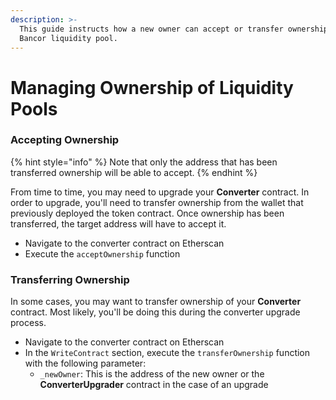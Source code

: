 ```yaml
---
description: >-
  This guide instructs how a new owner can accept or transfer ownership of a
  Bancor liquidity pool.
---
```


# Managing Ownership of Liquidity Pools

### Accepting Ownership

{% hint style="info" %}
Note that only the address that has been transferred ownership will be able to accept.
{% endhint %}

From time to time, you may need to upgrade your **Converter** contract. In order to upgrade, you'll need to transfer ownership from the wallet that previously deployed the token contract. Once ownership has been transferred, the target address will have to accept it. 

* Navigate to the converter contract on Etherscan
* Execute the `acceptOwnership` function

### Transferring Ownership

In some cases, you may want to transfer ownership of your **Converter** contract. Most likely, you'll be doing this during the converter upgrade process. 

* Navigate to the converter contract on Etherscan
* In the `WriteContract` section, execute the `transferOwnership` function with the following parameter:
  * `_newOwner`: This is the address of the new owner or the **ConverterUpgrader** contract in the case of an upgrade


